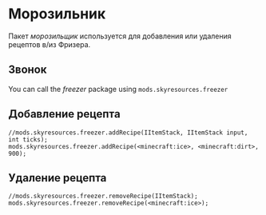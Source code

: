 # Морозильник

Пакет *морозильщик* используется для добавления или удаления рецептов в/из Фризера.

## Звонок

You can call the *freezer* package using `mods.skyresources.freezer`

## Добавление рецепта

```zenscript
//mods.skyresources.freezer.addRecipe(IItemStack, IItemStack input, int ticks);
mods.skyresources.freezer.addRecipe(<minecraft:ice>, <minecraft:dirt>, 900);
```

## Удаление рецепта

```zenscript
//mods.skyresources.freezer.removeRecipe(IItemStack);
mods.skyresources.freezer.removeRecipe(<minecraft:ice>);
```